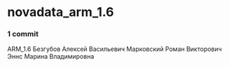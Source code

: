 # novadata_arm_1.6
### 1 commit
ARM_1.6
Безгубов Алексей Васильевич
Марковский Роман Викторович
Эннс Марина Владимировна
